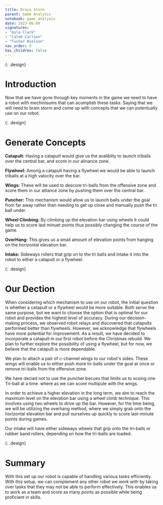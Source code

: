 ```yaml
---
title: Brain Storm
parent: Game Analysis
notebook: game_analysis
date: 2023-06-09
signatures:
- "Ayla Clark"
- "Caleb Carlson"
- "Tucker Nielson"
nav_order: 6
has_children: false
---
```


{: .design}
# Introduction

Now that we have gone through key moments in the game we need to have a robot with mechinisums that can acomplish these tasks. Saying that we will need to brain storm and come up with concepts that we can potentually use on our robot.

{: .design}
# Generate Concepts 

**Catapult:** Having a catapult would give us the avaliblity to launch triballs over the central bar, and score in our alinance zone.

**Flywheel:** Among a catapult having a flywheel we would be able to launch triballs at a high valocity over the bar.

**Wings:** These will be used to descore tri-balls from the offensive zone and score them in our alliance zone by pushing them over the central bar.

**Puncher:** This mechanism would allow us to launch balls under the goal from far away rather than needing to get up close and manually push the tri ball under.

**Wheel Climbing:** By climbing up the elevation bar using wheels it could help us to score last minuet points thus possibly changing the course of the game.

**OverHang:**
This gives us a small amount of elevation points from hanging on the horizontal elevation bar.

**Intake:**
Sideways rollers that grip on to the tri balls and intake it into the robot to either a catapult or a flywheel.

{: .design}
# Our Dection

When considering which mechanism to use on our robot, the initial question is whether a catapult or a flywheel would be more suitable. Both serve the same purpose, but we want to choose the option that is optimal for our robot and provides the highest level of accuracy. During our decision-making process, we observed robot relays and discovered that catapults performed better than flywheels. However, we acknowledge that flywheels have more potential for improvement. As a result, we have decided to incorporate a catapult in our first robot before the Christmas rebuild. We plan to further explore the possibility of using a flywheel, but for now, we believe that the catapult is more dependable.

We plan to attach a pair of c-channel wings to our robot's sides. These wings will enable us to either push more tri-balls under the goal at once or remove tri-balls from the offensive zone.

We have decied not to use the puncher becues that limits us to scoing one Tri-ball at a time. where as we can score multipule with the wings.

In order to achieve a higher elevation in the long term, we aim to reach the maximum level on the elevation bar using a wheel climb technique. This involves using two wheels to drive up the bar. However, for the time being, we will be utilizing the overhang method, where we simply grab onto the horizontal elevation bar and pull ourselves up quickly to score last-minute points during games.

Our intake will have either sideways wheels that grip onto the tri-balls or rubber band rollers, depending on how the tri-balls are loaded.

{: .design}
# Summary

With this set up our robot is capable of handling various tasks efficiently. With this setup, we can complement any other robot we work with by taking over tasks that they may not be able to perform effectively. This enables us to work as a team and score as many points as possible while being proficient in skills.